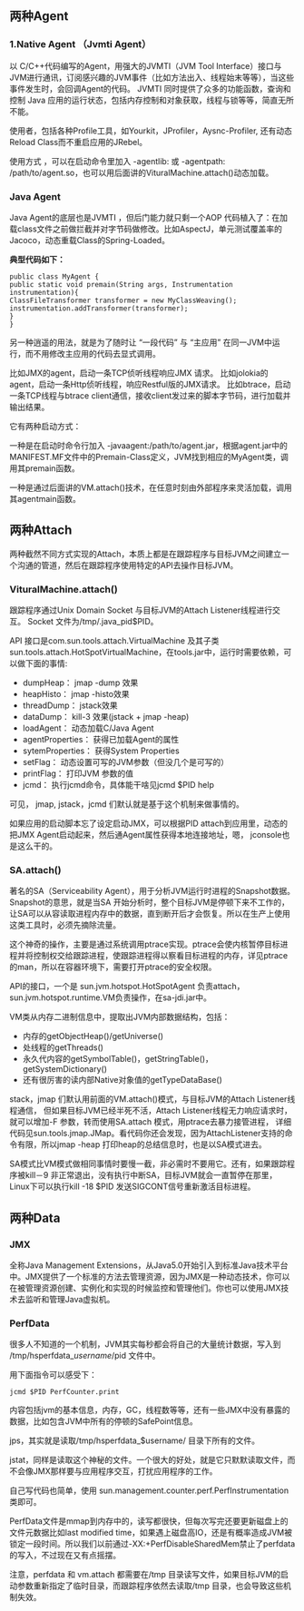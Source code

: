 ## 两种Agent
### 1.Native Agent （Jvmti Agent）
以 C/C++代码编写的Agent，用强大的JVMTI（JVM Tool Interface）接口与JVM进行通讯，订阅感兴趣的JVM事件（比如方法出入、线程始末等等），当这些事件发生时，会回调Agent的代码。 JVMTI 同时提供了众多的功能函数，查询和控制 Java 应用的运行状态，包括内存控制和对象获取，线程与锁等等，简直无所不能。

使用者，包括各种Profile工具，如Yourkit，JProfiler，Aysnc-Profiler, 还有动态Reload Class而不重启应用的JRebel。

使用方式 ，可以在启动命令里加入 -agentlib: 或 -agentpath: /path/to/agent.so，也可以用后面讲的VituralMachine.attach()动态加载。

### Java Agent
Java Agent的底层也是JVMTI ，但后门能力就只剩一个AOP 代码植入了：在加载class文件之前做拦截并对字节码做修改。比如AspectJ，单元测试覆盖率的Jacoco，动态重载Class的Spring-Loaded。

**典型代码如下：**
```
public class MyAgent {
public static void premain(String args, Instrumentation instrumentation){
ClassFileTransformer transformer = new MyClassWeaving();
instrumentation.addTransformer(transformer);
}
}
```
另一种逍遥的用法，就是为了随时让 “一段代码” 与 “主应用” 在同一JVM中运行，而不用修改主应用的代码去显式调用。

比如JMX的agent，启动一条TCP侦听线程响应JMX 请求。
比如jolokia的agent，启动一条Http侦听线程，响应Restful版的JMX请求。
比如btrace，启动一条TCP线程与btrace client通信，接收client发过来的脚本字节码，进行加载并输出结果。


它有两种启动方式：

一种是在启动时命令行加入 -javaagent:/path/to/agent.jar，根据agent.jar中的MANIFEST.MF文件中的Premain-Class定义，JVM找到相应的MyAgent类，调用其premain函数。

一种是通过后面讲的VM.attach()技术，在任意时刻由外部程序来灵活加载，调用其agentmain函数。

## 两种Attach
两种截然不同方式实现的Attach，本质上都是在跟踪程序与目标JVM之间建立一个沟通的管道，然后在跟踪程序使用特定的API去操作目标JVM。

### VituralMachine.attach()
跟踪程序通过Unix Domain Socket 与目标JVM的Attach Listener线程进行交互。 Socket 文件为/tmp/.java_pid$PID。

API 接口是com.sun.tools.attach.VirtualMachine 及其子类sun.tools.attach.HotSpotVirtualMachine，在tools.jar中，运行时需要依赖，可以做下面的事情:

- dumpHeap： jmap -dump 效果
- heapHisto： jmap -histo效果
- threadDump： jstack效果
- dataDump： kill-3 效果(jstack + jmap -heap)
- loadAgent： 动态加载C/Java Agent
- agentProperties： 获得已加载Agent的属性
- sytemProperties： 获得System Properties
- setFlag： 动态设置可写的JVM参数（但没几个是可写的）
- printFlag： 打印JVM 参数的值
- jcmd： 执行jcmd命令，具体能干啥见jcmd $PID help

可见， jmap, jstack，jcmd 们默认就是基于这个机制来做事情的。

如果应用的启动脚本忘了设定启动JMX，可以根据PID attach到应用里，动态的把JMX Agent启动起来，然后通Agent属性获得本地连接地址，嗯， jconsole也是这么干的。

### SA.attach()
著名的SA（Serviceability Agent），用于分析JVM运行时进程的Snapshot数据。Snapshot的意思，就是当SA 开始分析时，整个目标JVM是停顿下来不工作的，让SA可以从容读取进程内存中的数据，直到断开后才会恢复。所以在生产上使用这类工具时，必须先摘除流量。

这个神奇的操作，主要是通过系统调用ptrace实现。ptrace会使内核暂停目标进程并将控制权交给跟踪进程，使跟踪进程得以察看目标进程的内存，详见ptrace的man，所以在容器环境下，需要打开ptrace的安全权限。

API的接口，一个是 sun.jvm.hotspot.HotSpotAgent 负责attach， sun.jvm.hotspot.runtime.VM负责操作，在sa-jdi.jar中。

VM类从内存二进制信息中，提取出JVM内部数据结构，包括：

- 内存的getObjectHeap()/getUniverse()
- 处线程的getThreads()
- 永久代内容的getSymbolTable()，getStringTable()， getSystemDictionary()
- 还有很厉害的读内部Native对象值的getTypeDataBase()

stack，jmap 们默认用前面的VM.attach()模式，与目标JVM的Attach Listener线程通信， 但如果目标JVM已经半死不活，Attach Listener线程无力响应请求时，就可以增加-F 参数，转而使用SA.attach 模式，用ptrace去暴力接管进程， 详细代码见sun.tools.jmap.JMap。看代码你还会发现，因为AttachListener支持的命令有限，所以jmap -heap 打印heap的总结信息时，也是以SA模式进去。

SA模式比VM模式做相同事情时要慢一截，非必需时不要用它。还有，如果跟踪程序被kill－9 非正常退出，没有执行中断SA，目标JVM就会一直暂停在那里，Linux下可以执行kill -18 $PID 发送SIGCONT信号重新激活目标进程。

## 两种Data
### JMX
全称Java Management Extensions，从Java5.0开始引入到标准Java技术平台中。JMX提供了一个标准的方法去管理资源，因为JMX是一种动态技术，你可以在被管理资源创建、实例化和实现的时候监控和管理他们。你也可以使用JMX技术去监听和管理Java虚拟机。

### PerfData
很多人不知道的一个机制，JVM其实每秒都会将自己的大量统计数据，写入到 /tmp/hsperfdata_$username/$pid 文件中。

用下面指令可以感受下：
```
jcmd $PID PerfCounter.print
```

内容包括jvm的基本信息，内存，GC，线程数等等，还有一些JMX中没有暴露的数据，比如包含JVM中所有的停顿的SafePoint信息。

jps，其实就是读取/tmp/hsperfdata_$username/ 目录下所有的文件。

jstat，同样是读取这个神秘的文件。一个很大的好处，就是它只默默读取文件，而不会像JMX那样要与应用程序交互，打扰应用程序的工作。

自己写代码也简单，使用 sun.management.counter.perf.PerfInstrumentation类即可。

PerfData文件是mmap到内存中的，读写都很快，但每次写完还要更新磁盘上的文件元数据比如last modified time，如果遇上磁盘高IO，还是有概率造成JVM被锁定一段时间。所以我们以前通过-XX:+PerfDisableSharedMem禁止了perfdata的写入，不过现在又有点摇摆。

注意，perfdata 和 vm.attach 都需要在/tmp 目录读写文件，如果目标JVM的启动参数重新指定了临时目录，而跟踪程序依然去读取/tmp 目录，也会导致这些机制失效。







